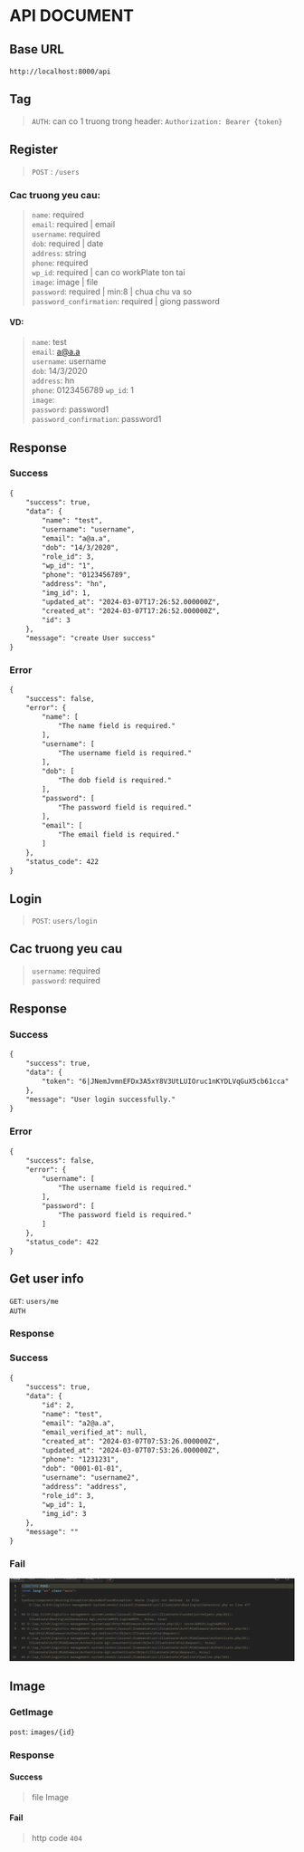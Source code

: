 # API DOCUMENT

## Base URL
`http://localhost:8000/api`

## Tag 
> `AUTH`: can co 1 truong trong header: `Authorization: Bearer {token}`


## Register ###
> `POST` : `/users`  

### Cac truong yeu cau:  
> `name`: required  
> `email`: required | email  
> `username`: required  
> `dob`: required | date  
> `address`: string  
> `phone`: required  
> `wp_id`: required | can co workPlate ton tai  
> `image`: image | file  
> `password`: required | min:8 | chua chu va so  
> `password_confirmation`: required | giong password  
#### VD:  
> `name`: test  
> `email`: a@a.a  
> `username`: username  
> `dob`: 14/3/2020  
> `address`: hn  
> `phone`: 0123456789
> `wp_id`: 1  
> `image`:   
> `password`: password1  
> `password_confirmation`: password1

## Response
### Success
```
{
    "success": true,
    "data": {
        "name": "test",
        "username": "username",
        "email": "a@a.a",
        "dob": "14/3/2020",
        "role_id": 3,
        "wp_id": "1",
        "phone": "0123456789",
        "address": "hn",
        "img_id": 1,
        "updated_at": "2024-03-07T17:26:52.000000Z",
        "created_at": "2024-03-07T17:26:52.000000Z",
        "id": 3
    },
    "message": "create User success"
}
```
### Error
```
{
    "success": false,
    "error": {
        "name": [
            "The name field is required."
        ],
        "username": [
            "The username field is required."
        ],
        "dob": [
            "The dob field is required."
        ],
        "password": [
            "The password field is required."
        ],
        "email": [
            "The email field is required."
        ]
    },
    "status_code": 422
}
```
## Login
> `POST`: `users/login`
## Cac truong yeu cau
> `username`: required  
> `password`: required

## Response
### Success
```
{
    "success": true,
    "data": {
        "token": "6|JNemJvmnEFDx3A5xY8V3UtLUIOruc1nKYDLVqGuX5cb61cca"
    },
    "message": "User login successfully."
}
```
### Error
```
{
    "success": false,
    "error": {
        "username": [
            "The username field is required."
        ],
        "password": [
            "The password field is required."
        ]
    },
    "status_code": 422
}
```
## Get user info
`GET`: `users/me`  
`AUTH`  
### Response
### Success
```
{
    "success": true,
    "data": {
        "id": 2,
        "name": "test",
        "email": "a2@a.a",
        "email_verified_at": null,
        "created_at": "2024-03-07T07:53:26.000000Z",
        "updated_at": "2024-03-07T07:53:26.000000Z",
        "phone": "1231231",
        "dob": "0001-01-01",
        "username": "username2",
        "address": "address",
        "role_id": 3,
        "wp_id": 1,
        "img_id": 3
    },
    "message": ""
}
```
### Fail
![image](./image/image.png)

## Image
### GetImage
`post`: `images/{id}`  
### Response
#### Success
> file Image
#### Fail
> http code `404`
